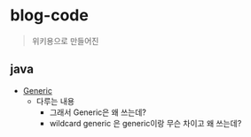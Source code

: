 # blog-code

> 위키용으로 만들어진

## java

- [Generic](./java/generic/)
    - 다루는 내용
        - 그래서 Generic은 왜 쓰는데?
        - wildcard generic 은 generic이랑 무슨 차이고 왜 쓰는데?